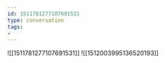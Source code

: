 ```yaml
---
id: 1511781277107691531
type: conversation
tags:
- 
---
```

![[1511781277107691531]]
![[1512003995136520193]]

